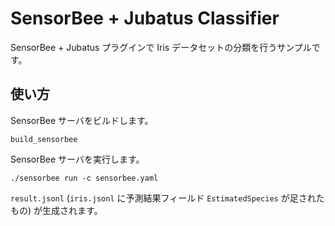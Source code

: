 # SensorBee + Jubatus Classifier

SensorBee + Jubatus プラグインで Iris データセットの分類を行うサンプルです。

## 使い方

SensorBee サーバをビルドします。

```
build_sensorbee
```

SensorBee サーバを実行します。

```
./sensorbee run -c sensorbee.yaml
```

`result.jsonl` (`iris.jsonl` に予測結果フィールド `EstimatedSpecies` が足されたもの) が生成されます。
